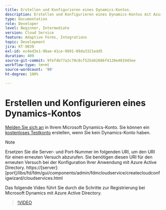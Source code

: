 ```yaml
---
title: Erstellen und Konfigurieren eines Dynamics-Kontos.
description: Erstellen und Konfigurieren eines Dynamics-Kontos mit Azure Active Directory
type: Documentation
role: Developer
level: Beginner, Intermediate
version: Cloud Service
feature: Adaptive Forms, Integrations
topic: Development
jira: KT-9839
exl-id: ec4ed3e1-98ae-41ce-9891-09da3321edd5
duration: 409
source-git-commit: 9fef4b77a2c70c8cf525d42686f4120e481945ee
workflow-type: tm+mt
source-wordcount: '99'
ht-degree: 100%

---
```


# Erstellen und Konfigurieren eines Dynamics-Kontos

[Melden Sie sich an](https://dynamics.microsoft.com/de-de/) in Ihrem Microsoft Dynamics-Konto. Sie können ein [kostenloses Testkonto](https://dynamics.microsoft.com/de-de/dynamics-365-free-trial/) erstellen, wenn Sie kein Dynamics-Konto haben.

>[!NOTE]
>Ersetzen Sie die Server- und Port-Nummer im folgenden URI, um den URI für einen erneuten Versuch abzurufen. Sie benötigen diesen URI für den erneuten Versuch bei der Konfiguration Ihrer Anwendung mit Azure Active Directory.
>https://[server]:[port]/libs/fd/fdm/gui/components/admin/fdmcloudservice/createcloudconfigwizard/cloudservices.html

Das folgende Video führt Sie durch die Schritte zur Registrierung bei Microsoft Dynamics mit Azure Active Directory.

>[!VIDEO](https://video.tv.adobe.com/v/340743?quality=12&learn=on)
